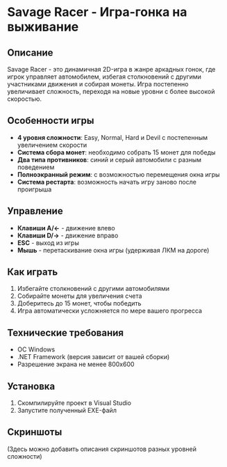 # Savage Racer - Игра-гонка на выживание

## Описание
Savage Racer - это динамичная 2D-игра в жанре аркадных гонок, где игрок управляет автомобилем, избегая столкновений с другими участниками движения и собирая монеты. Игра постепенно увеличивает сложность, переходя на новые уровни с более высокой скоростью.

## Особенности игры
- **4 уровня сложности**: Easy, Normal, Hard и Devil с постепенным увеличением скорости
- **Система сбора монет**: необходимо собрать 15 монет для победы
- **Два типа противников**: синий и серый автомобили с разным поведением
- **Полноэкранный режим**: с возможностью перемещения окна игры
- **Система рестарта**: возможность начать игру заново после проигрыша

## Управление
- **Клавиши A/←** - движение влево
- **Клавиши D/→** - движение вправо
- **ESC** - выход из игры
- **Мышь** - перетаскивание окна игры (удерживая ЛКМ на дороге)

## Как играть
1. Избегайте столкновений с другими автомобилями
2. Собирайте монеты для увеличения счета
3. Доберитесь до 15 монет, чтобы победить
4. Игра автоматически усложняется по мере вашего прогресса

## Технические требования
- ОС Windows
- .NET Framework (версия зависит от вашей сборки)
- Разрешение экрана не менее 800x600

## Установка
1. Скомпилируйте проект в Visual Studio
2. Запустите полученный EXE-файл

## Скриншоты
(Здесь можно добавить описания скриншотов разных уровней сложности)
